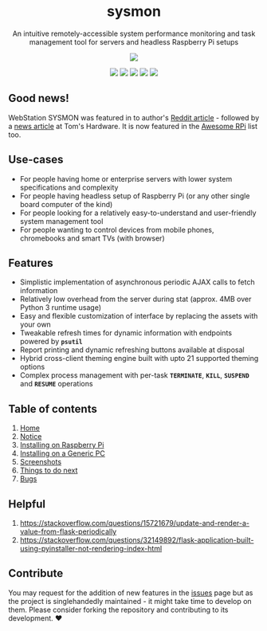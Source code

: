 <h1 align="center">sysmon</h1>
<p align="center">An intuitive remotely-accessible system performance monitoring and task management tool for servers and headless Raspberry Pi setups</p>

<p align="center">
    <img src="https://awesome.re/mentioned-badge.svg">
</p>

<p align="center">
    <img src="https://img.shields.io/github/issues/t0xic0der/sysmon?style=flat-square&logo=appveyor&color=teal">
    <img src="https://img.shields.io/github/forks/t0xic0der/sysmon?style=flat-square&logo=appveyor&color=teal">
    <img src="https://img.shields.io/github/stars/t0xic0der/sysmon?style=flat-square&logo=appveyor&color=teal">
    <img src="https://img.shields.io/github/license/t0xic0der/sysmon?style=flat-square&logo=appveyor&color=teal">
    <img src="https://img.shields.io/github/watchers/t0xic0der/sysmon?style=flat-square&color=teal&logo=appveyor">
</p>

## Good news!
WebStation SYSMON was featured in to author's [Reddit article](https://www.reddit.com/r/raspberry_pi/comments/htwe0o/i_have_created_an_intuitive_remotelyaccessible/) - followed by a [news article](https://www.tomshardware.com/news/manage-your-headless-raspberry-pi-remotely-from-a-web-browser) at Tom's Hardware. It is now featured in the [Awesome RPi](https://github.com/thibmaek/awesome-raspberry-pi) list too.

## Use-cases
- For people having home or enterprise servers with lower system specifications and complexity
- For people having headless setup of Raspberry Pi (or any other single board computer of the kind)
- For people looking for a relatively easy-to-understand and user-friendly system management tool
- For people wanting to control devices from mobile phones, chromebooks and smart TVs (with browser)

## Features
- Simplistic implementation of asynchronous periodic AJAX calls to fetch information
- Relatively low overhead from the server during stat (approx. 4MB over Python 3 runtime usage)
- Easy and flexible customization of interface by replacing the assets with your own
- Tweakable refresh times for dynamic information with endpoints powered by **`psutil`**
- Report printing and dynamic refreshing buttons available at disposal
- Hybrid cross-client theming engine built with upto 21 supported theming options
- Complex process management with per-task **`TERMINATE`**, **`KILL`**, **`SUSPEND`** and **`RESUME`** operations

## Table of contents
1. [Home](https://github.com/t0xic0der/sysmon/wiki)
2. [Notice](https://github.com/t0xic0der/sysmon/wiki/Notice)
3. [Installing on Raspberry Pi](https://github.com/t0xic0der/sysmon/wiki/Installing-on-Raspberry-Pi)
4. [Installing on a Generic PC](https://github.com/t0xic0der/sysmon/wiki/Installing-on-a-Generic-PC)
5. [Screenshots](https://github.com/t0xic0der/sysmon/wiki/Screenshots)
6. [Things to do next](https://github.com/t0xic0der/sysmon/wiki/Things-to-do-next)
7. [Bugs](https://github.com/t0xic0der/sysmon/wiki/Bugs)

## Helpful
1. https://stackoverflow.com/questions/15721679/update-and-render-a-value-from-flask-periodically
2. https://stackoverflow.com/questions/32149892/flask-application-built-using-pyinstaller-not-rendering-index-html

## Contribute
You may request for the addition of new features in the [issues](https://github.com/t0xic0der/sysmon/issues) page but as the project is singlehandedly maintained - it might take time to develop on them. Please consider forking the repository and contributing to its development. :heart:
